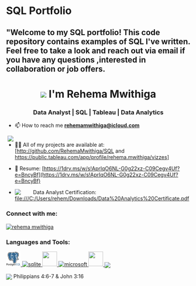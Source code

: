 # SQL Portfolio

## "Welcome to my SQL portfolio! This code repository contains examples of SQL I've written. Feel free to take a look and reach out via email if you have any questions ,interested in collaboration or job offers.

<h1 align="center"> <img align="center" atl="coding" width="95" src="https://blog.joypixels.com/content/images/2019/06/waving_hand_sign_1024.gif"> I'm Rehema Mwithiga</h1>
<h3 align="center">Data Analyst | SQL | Tableau | Data Analytics</h3>

- 📫 How to reach me **rehemamwithiga@icloud.com**

<img align="right" atl="coding" width="500" src="https://miro.medium.com/max/1290/0*s2ivt9cecdqsXvts.gif">

- 👨‍💻 All of my projects are available at: [http://github.com/RehemaMwithiga/SQL and https://public.tableau.com/app/profile/rehema.mwithiga/vizzes]

- 📄 Resume: [https://1drv.ms/w/s!AprIqO6NL-G0g22xz-C09Cegv4Uf?e=BncyBf](https://1drv.ms/w/s!AprIqO6NL-G0g22xz-C09Cegv4Uf?e=BncyBf)
- <img align="left" atl="coding" width="50" src="https://process.fs.teachablecdn.com/ADNupMnWyR7kCWRvm76Laz/resize=height:120/https://cdn.filestackcontent.com/0uZePAhLRlOfKe4Ip8YJ"> Data Analyst Certification:[ file:///C:/Users/rehem/Downloads/Data%20Analytics%20Certificate.pdf](https://onedrive.live.com/view.aspx?resid=B4E12F8DEEA8C89A!884)
 
<h3 align="left">Connect with me:</h3>
<p align="left">
<a href="https://linkedin.com/in/rehema mwithiga" target="blank"><img align="center" src="https://raw.githubusercontent.com/rahuldkjain/github-profile-readme-generator/master/src/images/icons/Social/linked-in-alt.svg" alt="rehema mwithiga" height="30" width="40" /></a>
</p>

<h3 align="left">Languages and Tools:</h3>
<a href="https://www.postgresql.org" target="_blank" rel="noreferrer"> <img src="https://raw.githubusercontent.com/devicons/devicon/master/icons/postgresql/postgresql-original-wordmark.svg" alt="postgresql" width="40" height="40"/> </a> <a href="https://www.sqlite.org/" target="_blank" rel="noreferrer"> <img src="https://www.vectorlogo.zone/logos/sqlite/sqlite-icon.svg" alt="sqlite" width="40" height="40"/> </a> </a> <a href="https://public.tableau.com/app/discover" target="_blank" rel="noreferrer"> <img src="https://th.bing.com/th/id/OIP.zSM4snogjVnlsXYgpfMXaQAAAA?w=163&h=180&c=7&r=0&o=5&dpr=2&pid=1.7)="tableau" width="40" height="40"/> </a> 
 </a> <a href="https://www.microsoft.com/en-us/microsoft-365/products-apps-services="_blank" rel="noreferrer"> <img src="https://news-cdn.softpedia.com/images/news2/Microsoft-Redesigns-Its-Logo-for-the-First-Time-in-25-Years-Here-It-Is-3.png" alt="microsoft" width="40" height="40"/> </a> 
 </a> <a href="file:///C:/Users/rehem/Downloads/Data%20Analytics%20Certificate.pdf"_blank" rel="noreferrer"> <img src="https://cdn4.iconfinder.com/data/icons/files-47/64/sql-256.png" width="40" height="40"/> </a>

<img align="center" atl="coding" width="500" src="https://theoutfront.com/wp-content/uploads/2020/01/Inspiring-Martin-Luther-King-Jr.-quotes-Keep-Moving-1024x538.jpg">    


<img align="center" atl="coding" width="500" src="https://lirp-cdn.multiscreensite.com/119895a7/dms3rep/multi/opt/4810%2BJesus%2BLoves%2BYou-960w.png">   Philippians 4:6-7 & John 3:16






